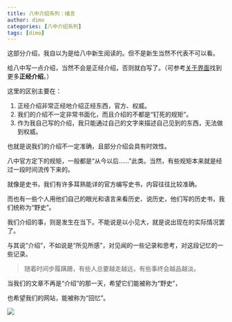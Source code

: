 ```yaml
---
title: 八中介绍系列：绪言
author: dimo
categories: [八中介绍系列]
tags: [dimo]
---
```


这部分介绍，我自以为是给八中新生阅读的。但不是新生当然不代表不可以看。

给八中写一点介绍，当然不会是正经介绍，否则就白写了。（可参考[关于界面](/../../about)找到更多**正经介绍**。）

这里的区别主要在：

1. 正经介绍非常正经地介绍正经东西，官方、权威。
2. 我们的介绍不一定非常书面化，而且介绍的不都是“钉死的规矩”。
3. 作为我自己写的介绍，我只能通过自己的文字来描述自己见到的东西，无法做到权威。

也就是说我们的介绍不一定准确，且部分介绍会具有时效性。

八中官方定下的规矩，一般都是“从今以后……”此类。当然，有些规矩本来就是经过一段时间流传下来的。

就像是史书，我们有许多耳熟能详的官方编写史书，内容往往比较准确。

而也有一些个人用他们自己的眼光和语言来看历史、说历史，他们写的历史书，我们统称为“野史”。

我们介绍的事，则是发生在当下。不能说是以小见大，就是说出现在的实际情况罢了。

与其说“介绍”，不如说是“所见所感”，对见闻的一些记录和思考，对这段记忆的一些记录。

> 随着时间步履蹒跚，有些人总要越走越远，有些事终会越品越淡。

当我们的文章不再是“介绍”的那一天，希望它们能被称为“野史”，

也希望我们的网站，能被称为“回忆”。

![](https://dataphoto.sibnet.ru/upload/imggreat/1681823391391477560.jpg)